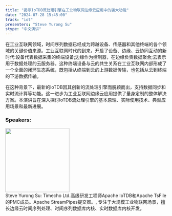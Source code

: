 ```yaml
---
title: "揭示IoTDB流处理引擎在工业物联网边缘云应用中的强大功能"
date: "2024-07-28 15:45:00" 
track: "iot"
presenters: "Steve Yurong Su"
stype: "中文演讲"
---
```

在工业互联网领域，时间序列数据已经成为跨越设备、传感器和其他终端的各个领域的关键价值来源。工业互联网时代的到来，开启了设备、边缘、云协同互动的新时代:设备代表数据采集的终端设备;边缘作为控制器，在边缘负责数据聚合;云表示用于数据处理的云服务器。这种终端设备与云的共生关系在工业互联网内部形成了一个全面的闭环生态系统，既包括从终端到云的上游数据传输，也包括从云到终端的下游数据传输。

在这种背景下，最新的IoTDB因其创新的流处理引擎而脱颖而出，支持数据同步和实时流计算等功能。这一进步为工业互联网边缘云应用提供了量身定制的整体解决方案。本演讲旨在深入探讨IoTDB流处理引擎的基本原理、实际使用技术、典型应用场景和最新进展。
 ### Speakers: 
 <img src="https://sessionize.com/image/ef4e-400o400o1-SYLyt3ABRKmKXPYcryFha5.jpg" width="200" /><br>Steve Yurong Su: Timecho Ltd.高级研发工程师Apache IoTDB和Apache TsFile的PMC成员。Apache StreamPipes提交器。, 专注于大规模工业物联网场景，擅长边缘云时间序列处理、时间序列数据库内核、实时数据库内核开发。
 <br><br>